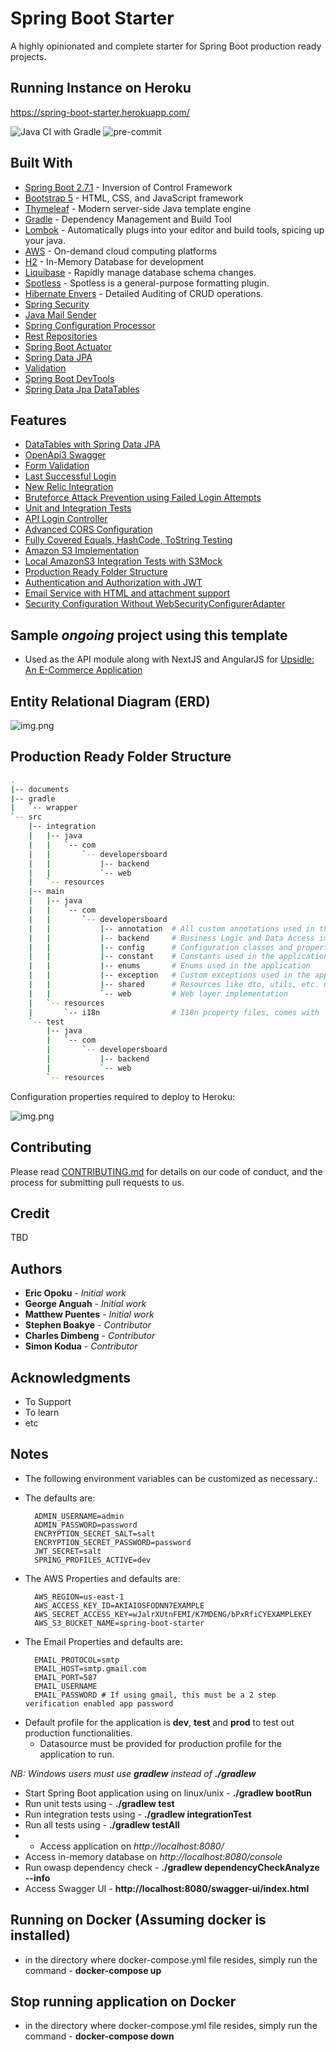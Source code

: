 <!--
*** It takes a beautiful community with great minds to create a useful template.
*** Please help us to make it better by contributing to this project.
*** We welcome all suggestions through forks or issue.
*** Happy Coding!
-->

# Spring Boot Starter

A highly opinionated and complete starter for Spring Boot production ready projects.

## Running Instance on Heroku

https://spring-boot-starter.herokuapp.com/

![Java CI with Gradle](https://github.com/ericus20/spring-boot-starter/workflows/Java%20CI%20with%20Gradle/badge.svg)
![pre-commit](https://img.shields.io/badge/pre--commit-enabled-brightgreen?logo=pre-commit&logoColor=white)

## Built With

* [Spring Boot 2.7.1](https://projects.spring.io/spring-boot/) - Inversion of Control Framework
* [Bootstrap 5](https://getbootstrap.com/docs/5.0/getting-started/introduction/) - HTML, CSS, and
  JavaScript framework
* [Thymeleaf](https://www.thymeleaf.org/) - Modern server-side Java template engine
* [Gradle](https://gradle.org/) - Dependency Management and Build Tool
* [Lombok](https://projectlombok.org/) - Automatically plugs into your editor and build tools,
  spicing up your java.
* [AWS](https://aws.amazon.com/) - On-demand cloud computing platforms
* [H2](http://www.h2database.com/) - In-Memory Database for development
* [Liquibase](https://liquibase.org/) - Rapidly manage database schema changes.
* [Spotless](https://github.com/diffplug/spotless/) - Spotless is a general-purpose formatting
  plugin.
* [Hibernate Envers](https://hibernate.org/orm/envers/) - Detailed Auditing of CRUD operations.
* [Spring Security](https://docs.spring.io/spring-boot/docs/2.6.7/reference/htmlsingle/#boot-features-security)
* [Java Mail Sender](https://docs.spring.io/spring-boot/docs/2.6.7/reference/htmlsingle/#boot-features-email)
* [Spring Configuration Processor](https://docs.spring.io/spring-boot/docs/2.6.7/reference/htmlsingle/#configuration-metadata-annotation-processor)
* [Rest Repositories](https://docs.spring.io/spring-boot/docs/2.6.7/reference/htmlsingle/#howto-use-exposing-spring-data-repositories-rest-endpoint)
* [Spring Boot Actuator](https://docs.spring.io/spring-boot/docs/2.6.7/reference/htmlsingle/#production-ready)
* [Spring Data JPA](https://docs.spring.io/spring-boot/docs/2.6.7/reference/htmlsingle/#boot-features-jpa-and-spring-data)
* [Validation](https://docs.spring.io/spring-boot/docs/2.6.7/reference/htmlsingle/#boot-features-validation)
* [Spring Boot DevTools](https://docs.spring.io/spring-boot/docs/2.6.7/reference/htmlsingle/#using-boot-devtools)
* [Spring Data Jpa DataTables](https://github.com/darrachequesne/spring-data-jpa-datatables)

## Features

- [DataTables with Spring Data JPA](documents/datatables.md)
- [OpenApi3 Swagger](documents/SWAGGER.md)
- [Form Validation](https://formvalidation.io/)
- [Last Successful Login](documents/AUTHENTICATION.MD)
- [New Relic Integration](documents/NEWRELIC.MD)
- [Bruteforce Attack Prevention using Failed Login Attempts](documents/AUTHENTICATION.MD)
- [Unit and Integration Tests](documents/TESTS.md)
- [API Login Controller](documents/API_LOGIN_CONTROLLER.MD)
- [Advanced CORS Configuration](documents/advanced-cors-configuration.md)
- [Fully Covered Equals, HashCode, ToString Testing](documents/TESTS.md#equals-hashcode-and-tostring)
- [Amazon S3 Implementation](documents/S3.md#amazon-s3-implementation)
- [Local AmazonS3 Integration Tests with S3Mock](documents/TESTS.md#local-amazons3-integration-tests)
- [Production Ready Folder Structure](README.md#production-ready-folder-structure)
- [Authentication and Authorization with JWT](documents/AUTHENTICATION.MD)
- [Email Service with HTML and attachment support](documents/EMAIL_SERVICE.md)
- [Security Configuration Without WebSecurityConfigurerAdapter](https://spring.io/blog/2022/02/21/spring-security-without-the-websecurityconfigureradapter#ldap-authentication)

## Sample *ongoing* project using this template

- Used as the API module along with NextJS and AngularJS
  for <a href="https://github.com/stevartz/upsidle" target="_blank">Upsidle: An E-Commerce
  Application</a>

## Entity Relational Diagram (ERD)

![img.png](documents/images/erd.png)

## Production Ready Folder Structure

```bash
.
|-- documents
|-- gradle
|   `-- wrapper
`-- src
    |-- integration
    |   |-- java
    |   |   `-- com
    |   |       `-- developersboard
    |   |           |-- backend
    |   |           `-- web
    |   `-- resources
    |-- main
    |   |-- java
    |   |   `-- com
    |   |       `-- developersboard
    |   |           |-- annotation  # All custom annotations used in the application
    |   |           |-- backend     # Business Logic and Data Access implementation
    |   |           |-- config      # Configuration classes and properties
    |   |           |-- constant    # Constants used in the application
    |   |           |-- enums       # Enums used in the application
    |   |           |-- exception   # Custom exceptions used in the application
    |   |           |-- shared      # Resources like dto, utils, etc. used in the application
    |   |           `-- web         # Web layer implementation
    |   `-- resources
    |       `-- i18n                # I18n property files, comes with 'en', 'fr', 'es' and 'zn_CN'
    `-- test
        |-- java
        |   `-- com
        |       `-- developersboard
        |           |-- backend
        |           `-- web
        `-- resources

```

Configuration properties required to deploy to Heroku:

![img.png](documents/images/heroku-deployment-properties.png)

## Contributing

Please read [CONTRIBUTING.md](https://gist.github.com/PurpleBooth/b24679402957c63ec426)
for details on our code of conduct, and the process for submitting pull requests to us.

## Credit

TBD

## Authors

* **Eric Opoku** - *Initial work*
* **George Anguah** - *Initial work*
* **Matthew Puentes** - *Initial work*
* **Stephen Boakye** - *Contributor*
* **Charles Dimbeng** - *Contributor*
* **Simon Kodua** - *Contributor*

## Acknowledgments

* To Support
* To learn
* etc

## Notes

* The following environment variables can be customized as necessary.:

- The defaults are:

        ADMIN_USERNAME=admin
        ADMIN_PASSWORD=password
        ENCRYPTION_SECRET_SALT=salt
        ENCRYPTION_SECRET_PASSWORD=password
        JWT_SECRET=salt
        SPRING_PROFILES_ACTIVE=dev

- The AWS Properties and defaults are:

        AWS_REGION=us-east-1
        AWS_ACCESS_KEY_ID=AKIAIOSFODNN7EXAMPLE
        AWS_SECRET_ACCESS_KEY=wJalrXUtnFEMI/K7MDENG/bPxRfiCYEXAMPLEKEY
        AWS_S3_BUCKET_NAME=spring-boot-starter

- The Email Properties and defaults are:

        EMAIL_PROTOCOL=smtp
        EMAIL_HOST=smtp.gmail.com
        EMAIL_PORT=587
        EMAIL_USERNAME
        EMAIL_PASSWORD # If using gmail, this must be a 2 step verification enabled app password

* Default profile for the application is **dev**, **test** and **prod** to test out production
  functionalities.
    - Datasource must be provided for production profile for the application to run.

*NB: Windows users must use **gradlew** instead of **./gradlew***

* Start Spring Boot application using on linux/unix - **./gradlew bootRun**
* Run unit tests using - **./gradlew test**
* Run integration tests using - **./gradlew integrationTest**
* Run all tests using - **./gradlew testAll**
*
    * Access application on *http://localhost:8080/*
* Access in-memory database on *http://localhost:8080/console*
* Run owasp dependency check - **./gradlew dependencyCheckAnalyze --info**
* Access Swagger UI - **http://localhost:8080/swagger-ui/index.html**

## Running on Docker (Assuming docker is installed)

* in the directory where docker-compose.yml file resides, simply run the command - **docker-compose
  up**

## Stop running application on Docker

* in the directory where docker-compose.yml file resides, simply run the command - **docker-compose
  down**
